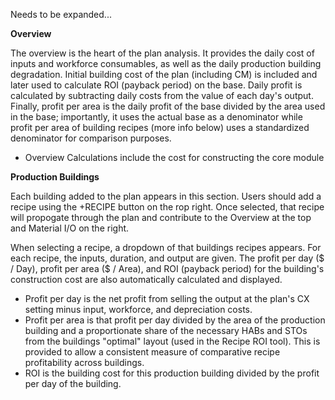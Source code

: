 Needs to be expanded...

**Overview**

The overview is the heart of the plan analysis.  It provides the daily cost of inputs and workforce consumables, as well as the daily production building degradation.  Initial building cost of the plan (including CM) is included and later used to calculate ROI (payback period) on the base.  Daily profit is calculated by subtracting daily costs from the value of each day's output.  Finally, profit per area is the daily profit of the base divided by the area used in the base; importantly, it uses the actual base as a denominator while profit per area of building recipes (more info below) uses a standardized denominator for comparison purposes.

- Overview Calculations include the cost for constructing the core module


**Production Buildings**

Each building added to the plan appears in this section.  Users should add a recipe using the +RECIPE button on the rop right.  Once selected, that recipe will propogate through the plan and contribute to the Overview at the top and Material I/O on the right.  

When selecting a recipe, a dropdown of that buildings recipes appears.  For each recipe, the inputs, duration, and output are given.  The profit per day ($ / Day), profit per area ($ / Area), and ROI (payback period) for the building's construction cost are also automatically calculated and displayed.  

- Profit per day is the net profit from selling the output at the plan's CX setting minus input, workforce, and depreciation costs.  
- Profit per area is that profit per day divided by the area of the production building and a proportionate share of the necessary HABs and STOs from the buildings "optimal" layout (used in the Recipe ROI tool).  This is provided to allow a consistent measure of comparative recipe profitability across buildings.
- ROI is the building cost for this production building divided by the profit per day of the building.  


